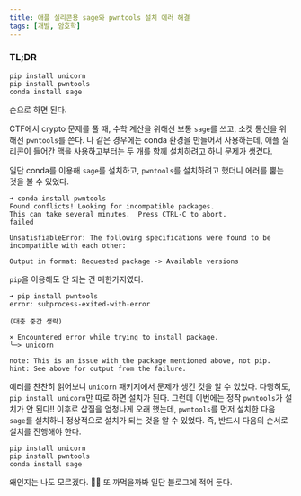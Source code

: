 ```yaml
---
title: 애플 실리콘용 sage와 pwntools 설치 에러 해결
tags: [개발, 암호학]
---
```


### TL;DR

```
pip install unicorn
pip install pwntools
conda install sage
```
순으로 하면 된다.

CTF에서 crypto 문제를 풀 때, 수학 계산을 위해선 보통 `sage`를 쓰고, 소켓 통신을 위해선 `pwntools`를 쓴다. 나 같은 경우에는 conda 환경을 만들어서 사용하는데, 애플 실리콘이 들어간 맥을 사용하고부터는 두 개를 함께 설치하려고 하니 문제가 생겼다.
<!--more-->

일단 conda를 이용해 `sage`를 설치하고, `pwntools`를 설치하려고 했더니 에러를 뿜는 것을 볼 수 있었다.
```
➜ conda install pwntools
Found conflicts! Looking for incompatible packages.
This can take several minutes.  Press CTRL-C to abort.
failed

UnsatisfiableError: The following specifications were found to be incompatible with each other:

Output in format: Requested package -> Available versions

```
`pip`을 이용해도 안 되는 건 매한가지였다.
```
➜ pip install pwntools
error: subprocess-exited-with-error
  
(대충 중간 생략)

× Encountered error while trying to install package.
╰─> unicorn

note: This is an issue with the package mentioned above, not pip.
hint: See above for output from the failure.
```
에러를 찬찬히 읽어보니 `unicorn` 패키지에서 문제가 생긴 것을 알 수 있었다. 다행히도, `pip install unicorn`만 따로 하면 설치가 된다. 그런데 이번에는 정작 `pwntools`가 설치가 안 된다!! 이후로 삽질을 엄청나게 오래 했는데, `pwntools`를 먼저 설치한 다음 `sage`를 설치하니 정상적으로 설치가 되는 것을 알 수 있었다. 즉, 반드시 다음의 순서로 설치를 진행해야 한다.
```
pip install unicorn
pip install pwntools
conda install sage
```
왜인지는 나도 모르겠다. 🤷‍♂️ 또 까먹을까봐 일단 블로그에 적어 둔다.
